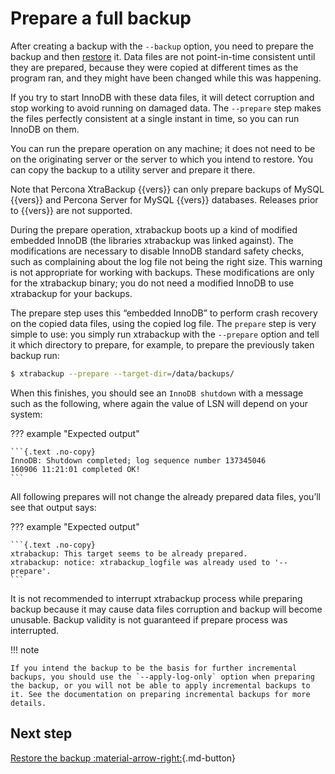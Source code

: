 # Prepare a full backup

After creating a backup with the `--backup` option, you need to prepare the backup and then [restore](restore-a-backup.md) it. Data files are not point-in-time
consistent until they are prepared, because they were copied at different times as the program ran, and they might have been changed while this was happening.

If you try to start InnoDB with these data files, it will detect corruption and stop working to avoid running on damaged data. The `--prepare` step makes the files perfectly consistent at a single instant in time, so you can run InnoDB on them.

You can run the prepare operation on any machine; it does not need to be on the originating server or the server to which you intend to restore. You can copy the backup to a utility server and prepare it there.

Note that Percona XtraBackup {{vers}} can only prepare backups of MySQL
{{vers}} and Percona Server for MySQL {{vers}} databases. Releases prior to {{vers}} are not supported.

During the prepare operation, xtrabackup boots up a kind of modified embedded InnoDB (the libraries xtrabackup was linked against). The modifications are necessary to disable InnoDB standard safety checks, such as complaining about the log file not being the right size. This warning is not appropriate for working with backups. These modifications are only for the xtrabackup binary; you do not need a modified InnoDB to use xtrabackup for your backups.

The prepare step uses this “embedded InnoDB” to perform crash recovery on the copied data files, using the copied log file. The `prepare` step is very simple to use: you simply run xtrabackup with the `--prepare` option and tell it which directory to prepare, for example, to prepare the previously taken backup run:

```{.bash data-prompt="$"}
$ xtrabackup --prepare --target-dir=/data/backups/
```

When this finishes, you should see an `InnoDB shutdown` with a message such as the following, where again the value of LSN will depend on your system:

??? example "Expected output"

    ```{.text .no-copy}
    InnoDB: Shutdown completed; log sequence number 137345046
    160906 11:21:01 completed OK!
    ```

All following prepares will not change the already prepared data files, you’ll see that output says:

??? example "Expected output"

    ```{.text .no-copy}
    xtrabackup: This target seems to be already prepared.
    xtrabackup: notice: xtrabackup_logfile was already used to '--prepare'.
    ```

It is not recommended to interrupt xtrabackup process while preparing backup because it may cause data files corruption and backup will become unusable. Backup validity is not guaranteed if prepare process was interrupted.

!!! note
   
    If you intend the backup to be the basis for further incremental backups, you should use the `--apply-log-only` option when preparing the backup, or you will not be able to apply incremental backups to it. See the documentation on preparing incremental backups for more details.

## Next step

[Restore the backup :material-arrow-right:](restore-a-backup.md){.md-button}

